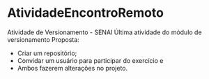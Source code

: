 # AtividadeEncontroRemoto
Atividade de Versionamento - SENAI
Última atividade do módulo de versionamento
Proposta: 
- Criar um repositório;
- Convidar um usuário para participar do exercício e
- Ambos fazerem alterações no projeto.
